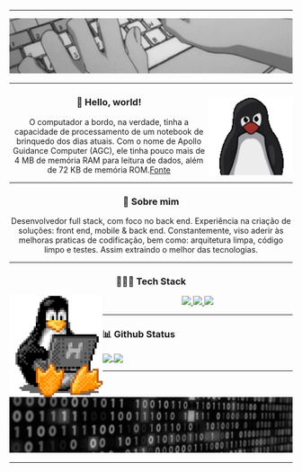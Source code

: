 <hr>
<div align="center">
  <img src="./assets/header.gif" />
</div>
<hr>
<div align="center">
  <img height="140" align="right" src="./assets/tux.gif" />
  <h3>🖖 Hello, world!</h3>
  <p>O computador a bordo, na verdade, tinha a capacidade de processamento de um notebook de brinquedo dos dias atuais. Com o nome de Apollo Guidance Computer (AGC), ele tinha pouco mais de 4 MB de memória RAM para leitura de dados, além de 72 KB de memória ROM.<a href="https://canalte.ch/cp2/p3d05">Fonte</a>
  </p>
</div>
<hr>
<div align="center">
  <h3>🧐 Sobre mim</h3>
  <p>Desenvolvedor full stack, com foco no back end. Experiência na criação de soluções: front end, mobile & back end. Constantemente, viso aderir às melhoras praticas de codificação, bem como: arquitetura limpa, código limpo e testes. Assim extraindo o melhor das tecnologias.
  </p>
</div>
<hr>
<div align="center">
  <h3>👨🏽‍💻 Tech Stack</h3>
  <img height="180" align="left" src="./assets/tux-2.gif" />
    <div>
    <a href="https://skillicons.dev">
      <img height="40em" src="https://skillicons.dev/icons?i=linux,figma,vscode,git,github,md" />
    </a>
    <a href="https://skillicons.dev">
      <img height="40em" src="https://skillicons.dev/icons?i=nodejs,express,mongodb,firebase,react,next,js,ts,tailwind,html,css" />
    </a>
    <a href="https://skillicons.dev">
      <img height="40em" src="https://skillicons.dev/icons?i=c,python" />
    </a>
    </div>
  </div>
</div>
<hr>
<div>
  <h3>📊 Github Status</h3>
  <a href="https://github.com/gbrcoutinho/github-readme-stats">
  <img height=200 align="center" src="https://github-readme-stats.vercel.app/api?username=gbrcoutinho&count_private=true&show_icons=true&theme=tokyonight&theme=transparentbg_color=00000000" />
  </a>
  <a href="https://github.com/gbrcoutinho/convoychat">
    <img height=200 align="center" src="https://github-readme-stats.vercel.app/api/top-langs?username=gbrcoutinho&layout=compact&langs_count=8&card_width=320&count_private=trues&how_icons=true&theme=tokyonight&theme=transparentbg_color=00000000" />
  </a>
</div>
<hr>
<div align="center">
  <img src="./assets/footer.gif" />
</div>
<hr>
